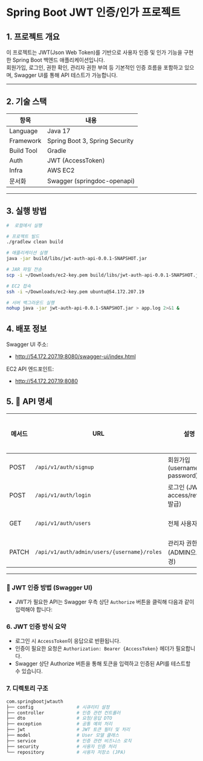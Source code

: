 #  Spring Boot JWT 인증/인가 프로젝트

## 1. 프로젝트 개요

이 프로젝트는 JWT(Json Web Token)를 기반으로 사용자 인증 및 인가 기능을 구현한 Spring Boot 백엔드 애플리케이션입니다.  
회원가입, 로그인, 권한 확인, 관리자 권한 부여 등 기본적인 인증 흐름을 포함하고 있으며, Swagger UI를 통해 API 테스트가 가능합니다.

---

## 2. 기술 스택

| 항목 | 내용 |
|------|------|
| Language | Java 17 |
| Framework | Spring Boot 3, Spring Security |
| Build Tool | Gradle |
| Auth | JWT (AccessToken) |
| Infra | AWS EC2 |
| 문서화 | Swagger (springdoc-openapi) |

---

## 3. 실행 방법

```bash
#  로컬에서 실행

# 프로젝트 빌드
./gradlew clean build

# 애플리케이션 실행
java -jar build/libs/jwt-auth-api-0.0.1-SNAPSHOT.jar

# JAR 파일 전송
scp -i ~/Downloads/ec2-key.pem build/libs/jwt-auth-api-0.0.1-SNAPSHOT.jar ubuntu@54.172.207.19:/home/ubuntu/

# EC2 접속
ssh -i ~/Downloads/ec2-key.pem ubuntu@54.172.207.19

# 서버 백그라운드 실행
nohup java -jar jwt-auth-api-0.0.1-SNAPSHOT.jar > app.log 2>&1 &
```
## 4. 배포 정보
Swagger UI 주소:
- http://54.172.207.19:8080/swagger-ui/index.html

EC2 API 엔드포인트:
- http://54.172.207.19:8080

## 5. 🧾 API 명세

| 메서드 | URL                                         | 설명                                | 인증 필요 |
|--------|----------------------------------------------|-------------------------------------|-----------|
| POST   | `/api/v1/auth/signup`                       | 회원가입 (username, password)       | ❌ 없음   |
| POST   | `/api/v1/auth/login`                        | 로그인 (JWT access/refresh 발급)   | ❌ 없음   |
| GET    | `/api/v1/auth/users`                        | 전체 사용자 조회                    | ❌ 없음   |
| PATCH  | `/api/v1/auth/admin/users/{username}/roles` | 관리자 권한 부여 (ADMIN으로 변경)   | ✅ 필요   |

---

### 🔐 JWT 인증 방법 (Swagger UI)

- JWT가 필요한 API는 Swagger 우측 상단 `Authorize` 버튼을 클릭해 다음과 같이 입력해야 합니다:



### 6. JWT 인증 방식 요약
- 로그인 시 `AccessToken`이 응답으로 반환됩니다.
- 인증이 필요한 요청은 `Authorization: Bearer {AccessToken}` 헤더가 필요합니다.
- Swagger 상단 Authorize 버튼을 통해 토큰을 입력하고 인증된 API를 테스트할 수 있습니다.

### 7. 디렉토리 구조 

```bash
com.springbootjwtauth
├── config                # 시큐리티 설정
├── controller            # 인증 관련 컨트롤러
├── dto                   # 요청/응답 DTO
├── exception             # 공통 예외 처리 
├── jwt                   # JWT 토큰 필터 및 처리
├── model                 # User 모델 클래스
├── service               # 인증 관련 비즈니스 로직
├── security              # 사용자 인증 처리
└── repository            # 사용자 저장소 (JPA)
```
